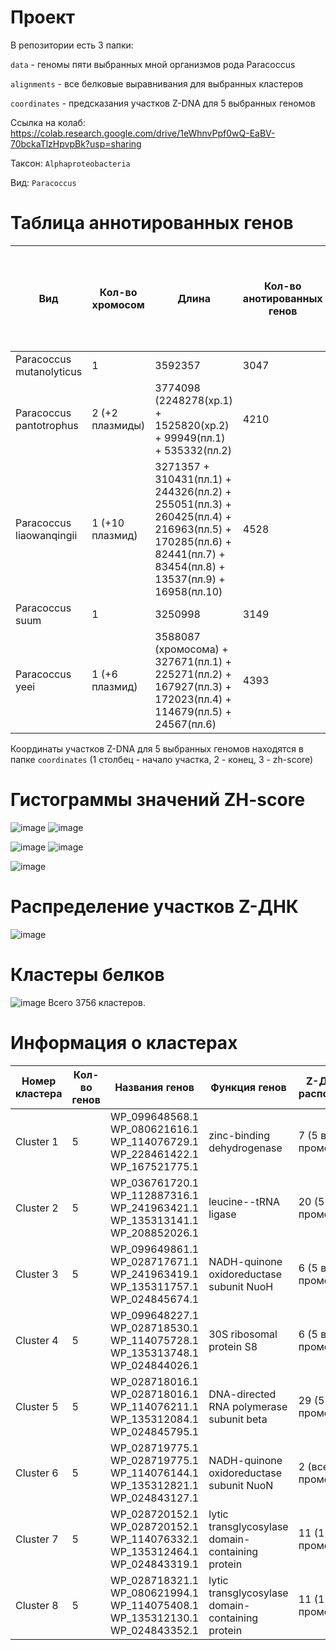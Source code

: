 # Проект

В репозитории есть 3 папки:

`data` - геномы пяти выбранных мной организмов рода Paracoccus

`alignments` - все белковые выравнивания для выбранных кластеров

`coordinates` - предсказания участков Z-DNA для 5 выбранных геномов

Ссылка на колаб: https://colab.research.google.com/drive/1eWhnvPpf0wQ-EaBV-70bckaTlzHpvpBk?usp=sharing

Таксон: `Alphaproteobacteria`

Вид: `Paracoccus` 

# Таблица аннотированных генов

| **Вид** | **Кол-во хромосом** | **Длина** | **Кол-во анотированных генов** | **Длина всех генов** | **Доля анотированных генов** | **Кол-во предсказанных участков z-dna** | **Кол-во участков с zh-score >500 и их общая длина** |
| ------------- | ------------- |--------------------| ---- | --- | --- | --- | ------ |
| Paracoccus mutanolyticus| 1 | 3592357 | 3047 | 2003651 | 55.78% | 3592357 | 60421; 586328  |
| Paracoccus pantotrophus| 2 (+2 плазмиды) | 3774098 (2248278(хр.1) + 1525820(хр.2) + 99949(пл.1) + 535332(пл.2) | 4210 | 3885491 | 88.12% | 4409379 | 57049; 550722 |
| Paracoccus liaowanqingii| 1 (+10 плазмид) | 3271357 + 310431(пл.1) + 244326(пл.2) + 255051(пл.3) + 260425(пл.4) + 216963(пл.5) + 170285(пл.6) + 82441(пл.7) + 83454(пл.8) + 13537(пл.9) + 16958(пл.10) | 4528 | 4181975 | 84.91% | 4925228 | 59765; 583944 |
| Paracoccus suum| 1 | 3250998 | 3149 | 2926464 | 90.02% | 3250998 | 57259; 556558 |
| Paracoccus yeei| 1 (+6 плазмид)  | 3588087 (хромосома) + 327671(пл.1) + 225271(пл.2) + 167927(пл.3) + 172023(пл.4) + 114679(пл.5) + 24567(пл.6)  | 4393 | 4111523 | 88.97% | 4620225 | 65631; 635310  |

Координаты участков Z-DNA для 5 выбранных геномов находятся в папке `coordinates` (1 столбец - начало участка, 2 - конец, 3 - zh-score)

# Гистограммы значений ZH-score

![image](https://user-images.githubusercontent.com/93254228/173683903-e8f3886d-2498-4871-81b8-f68eb5c8ca10.png)
![image](https://user-images.githubusercontent.com/93254228/173683933-3e71e518-2734-473f-96da-964854543299.png)

![image](https://user-images.githubusercontent.com/93254228/173683956-6cde75b2-a145-405f-89cb-2d79a7db8c05.png)
![image](https://user-images.githubusercontent.com/93254228/173683991-2daf431a-bea5-4c4f-b687-71dc31f68b31.png)

![image](https://user-images.githubusercontent.com/93254228/173684007-4e828f08-cf0c-457f-ac26-539f375ef1eb.png)

# Распределение участков Z-ДНК

![image](https://user-images.githubusercontent.com/93254228/173684159-0d79d8f5-6091-4cbe-8582-23695b6fa923.png)

# Кластеры белков

![image](https://user-images.githubusercontent.com/93254228/173684337-9fc68996-442d-4c90-9b4d-af0fb986ed63.png)
Всего 3756 кластеров.

# Информация о кластерах

| **Номер кластера** | **Кол-во генов** | **Названия генов** | **Функция генов** | **Z-ДНК и их расположение** | **Z-DNA score** | 
| ------------- | ------------- |--------------------| ---- | --- | ----- |
| Cluster 1| 5| WP_099648568.1	WP_080621616.1	WP_114076729.1	WP_228461422.1	WP_167521775.1 |zinc-binding dehydrogenase | 7 (5 в промоторе) | См. ниже | 
| Cluster 2| 5 | WP_036761720.1	WP_112887316.1	WP_241963421.1	WP_135313141.1	WP_208852026.1 | leucine--tRNA ligase | 20 (5 в промоторе) | См. ниже | 
| Cluster 3| 5 | WP_099649861.1	WP_028717671.1	WP_241963419.1	WP_135311757.1	WP_024845674.1 | NADH-quinone oxidoreductase subunit NuoH | 6 (5 в промоторе) | См. ниже |
| Cluster 4| 5 | WP_099648227.1	WP_028718530.1	WP_114075728.1	WP_135313748.1	WP_024844026.1 | 30S ribosomal protein S8 |  6 (5 в промоторе) | См. ниже |
| Cluster 5| 5 | WP_028718016.1	WP_028718016.1	WP_114076211.1	WP_135312084.1	WP_024845795.1 | DNA-directed RNA polymerase subunit beta | 29 (5 в промоторе) | См. ниже |
| Cluster 6| 5 | WP_028719775.1	WP_028719775.1	WP_114076144.1	WP_135312821.1	WP_024843127.1 | NADH-quinone oxidoreductase subunit NuoN | 2 (все в промоторе) | См. ниже |
| Cluster 7| 5 | WP_028720152.1	WP_028720152.1	WP_114076332.1	WP_135312464.1	WP_024843319.1 | lytic transglycosylase domain-containing protein | 11 (1 в промоторе) | См. ниже |
| Cluster 8| 5 | WP_028718321.1	WP_080621994.1	WP_114075408.1	WP_135312130.1	WP_024843352.1 | lytic transglycosylase domain-containing protein | 11 (1 в промоторе) | См. ниже |

